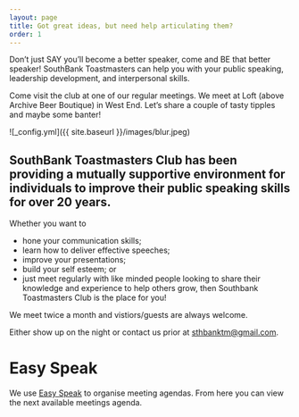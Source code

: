 ```yaml
---
layout: page
title: Got great ideas, but need help articulating them?
order: 1
---
```


Don’t just SAY you’ll become a better speaker, come and BE that better speaker! SouthBank Toastmasters can help you with your public speaking, leadership development, and interpersonal skills.

Come visit the club at one of our regular meetings. We meet at Loft (above Archive Beer Boutique) in West End. Let’s share a couple of tasty tipples and maybe some banter!

![_config.yml]({{ site.baseurl }}/images/blur.jpeg)

## SouthBank Toastmasters Club has been providing a mutually supportive environment for individuals to improve their public speaking skills for over 20 years.
Whether you want to

* hone your communication skills;
* learn how to deliver effective speeches;
* improve your presentations;
* build your self esteem; or
* just meet regularly with like minded people looking to share their knowledge and experience to help others grow, then Southbank Toastmasters Club is the place for you!

We meet twice a month and vistiors/guests are always welcome.

Either show up on the night or contact us prior at [sthbanktm@gmail.com](mailto:sthbanktm@gmail.com). 

# Easy Speak
We use [Easy Speak](https://easy-speak.org/clubdata.php?c=5343) to organise meeting agendas. From here you can view the next available meetings agenda.
